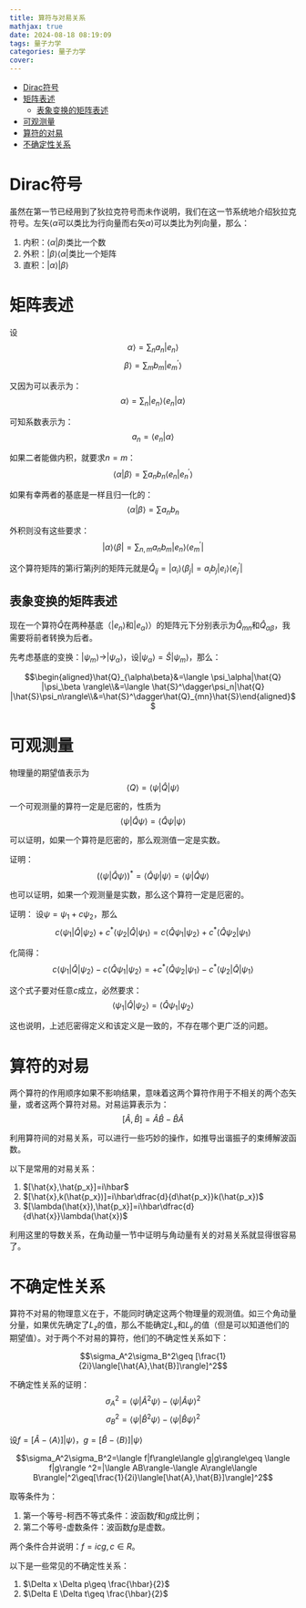 ```yaml
---
title: 算符与对易关系
mathjax: true
date: 2024-08-18 08:19:09
tags: 量子力学
categories: 量子力学
cover:
---
```

- [Dirac符号](#dirac符号)
- [矩阵表述](#矩阵表述)
  - [表象变换的矩阵表述](#表象变换的矩阵表述)
- [可观测量](#可观测量)
- [算符的对易](#算符的对易)
- [不确定性关系](#不确定性关系)

# Dirac符号
虽然在第一节已经用到了狄拉克符号而未作说明，我们在这一节系统地介绍狄拉克符号。左矢$\langle \alpha$可以类比为行向量而右矢$\alpha\rangle$可以类比为列向量，那么：
1. 内积：$\langle \alpha|\beta\rangle$类比一个数
2. 外积：$|\beta\rangle\langle \alpha|$类比一个矩阵
3. 直积：$|\alpha\rangle|\beta\rangle$
# 矩阵表述
设
$$\alpha\rangle=\sum_n a_n |e_n\rangle$$
$$\beta\rangle=\sum_m b_m |e^\prime_m\rangle$$

又因为可以表示为：
$$\alpha\rangle=\sum_n  |e_n\rangle\langle e_n| \alpha \rangle$$

可知系数表示为：
$$a_n=\langle e_n| \alpha \rangle$$

如果二者能做内积，就要求$n=m$：
$$\langle \alpha|\beta\rangle=\sum a_nb_n \langle e_n|e^\prime_n\rangle$$

如果有幸两者的基底是一样且归一化的：
$$\langle \alpha|\beta\rangle=\sum a_nb_n $$

外积则没有这些要求：
$$|\alpha\rangle\langle \beta|=\sum_{n,m} a_nb_m |e_n\rangle\langle e^\prime_m|$$

这个算符矩阵的第i行第j列的矩阵元就是$\hat{Q}_{ij}=|\alpha_i\rangle\langle \beta_j|=a_ib_j |e_i\rangle\langle e^\prime_j|$

## 表象变换的矩阵表述
现在一个算符$\hat{Q}$在两种基底（$|e_n\rangle$和$|e_\alpha\rangle$）的矩阵元下分别表示为$\hat{Q}_{mn}$和$\hat{Q}_{\alpha\beta}$，我需要将前者转换为后者。

先考虑基底的变换：$|\psi_m\rangle\rightarrow|\psi_\alpha\rangle$，设$|\psi_\alpha\rangle=\hat{S}|\psi_m\rangle$，那么：

$$\begin{aligned}\hat{Q}_{\alpha\beta}&=\langle \psi_\alpha|\hat{Q} |\psi_\beta \rangle\\&=\langle \hat{S}^\dagger\psi_n|\hat{Q} |\hat{S}\psi_n\rangle\\&=\hat{S}^\dagger\hat{Q}_{mn}\hat{S}\end{aligned}$$

# 可观测量
物理量的期望值表示为
$$\langle Q\rangle=\langle \psi|\hat{Q}|\psi\rangle$$

一个可观测量的算符一定是厄密的，性质为
$$\langle \psi|\hat{Q}\psi\rangle=\langle \hat{Q}\psi|\psi\rangle$$

可以证明，如果一个算符是厄密的，那么观测值一定是实数。

证明：
$$(\langle \psi|\hat{Q}\psi\rangle)^*=\langle \hat{Q}\psi|\psi\rangle=\langle \psi|\hat{Q}\psi\rangle$$

也可以证明，如果一个观测量是实数，那么这个算符一定是厄密的。

证明：
设$\psi=\psi_1+c\psi_2$，那么
$$c\langle \psi_1|\hat{Q}|\psi_2\rangle+c^*\langle \psi_2|\hat{Q}|\psi_1\rangle=c\langle \hat{Q}\psi_1|\psi_2\rangle+c^*\langle \hat{Q}\psi_2|\psi_1\rangle$$

化简得：
$$c\langle \psi_1|\hat{Q}|\psi_2\rangle-c\langle \hat{Q}\psi_1|\psi_2\rangle=+c^*\langle \hat{Q}\psi_2|\psi_1\rangle-c^*\langle \psi_2|\hat{Q}|\psi_1\rangle$$

这个式子要对任意$c$成立，必然要求：
$$\langle \psi_1|\hat{Q}|\psi_2\rangle=\langle \hat{Q}\psi_1|\psi_2\rangle$$

这也说明，上述厄密得定义和该定义是一致的，不存在哪个更广泛的问题。

# 算符的对易

两个算符的作用顺序如果不影响结果，意味着这两个算符作用于不相关的两个态矢量，或者这两个算符对易。对易运算表示为：
$$[\hat{A},\hat{B}]=\hat{A}\hat{B}-\hat{B}\hat{A}$$

利用算符间的对易关系，可以进行一些巧妙的操作，如推导出谐振子的束缚解波函数。

以下是常用的对易关系：
1. $[\hat{x},\hat{p_x}]=i\hbar$
2. $[\hat{x},k(\hat{p_x})]=i\hbar\dfrac{d}{d\hat{p_x}}k(\hat{p_x})$
3. $[\lambda(\hat{x}),\hat{p_x}]=i\hbar\dfrac{d}{d\hat{x}}\lambda(\hat{x})$

利用这里的导数关系，在角动量一节中证明与角动量有关的对易关系就显得很容易了。
# 不确定性关系

算符不对易的物理意义在于，不能同时确定这两个物理量的观测值。如三个角动量分量，如果优先确定了$L_z$的值，那么不能确定$L_x$和$L_y$的值（但是可以知道他们的期望值）。对于两个不对易的算符，他们的不确定性关系如下：

$$\sigma_A^2\sigma_B^2\geq [\frac{1}{2i}\langle[\hat{A},\hat{B}]\rangle]^2$$

不确定性关系的证明：
$$\sigma_A^2=\langle \psi|\hat{A}^2\psi\rangle-\langle \psi|\hat{A}\psi\rangle^2$$
$$\sigma_B^2=\langle \psi|\hat{B}^2\psi\rangle-\langle \psi|\hat{B}\psi\rangle^2$$

设$f=[\hat{A}-\langle A\rangle]|\psi\rangle$，$g=[\hat{B}-\langle B\rangle]|\psi\rangle$

$$\sigma_A^2\sigma_B^2=\langle f|f\rangle\langle g|g\rangle\geq \langle f|g\rangle ^2=|\langle AB\rangle-\langle A\rangle\langle B\rangle|^2\geq[\frac{1}{2i}\langle[\hat{A},\hat{B}]\rangle]^2$$

取等条件为：
1. 第一个等号-柯西不等式条件：波函数$f$和$g$成比例；
2. 第二个等号-虚数条件：波函数$fg$是虚数。

两个条件合并说明：$f=icg,c\in R$。

以下是一些常见的不确定性关系：
1. $\Delta x \Delta p\geq \frac{\hbar}{2}$
2.  $\Delta E \Delta t\geq \frac{\hbar}{2}$